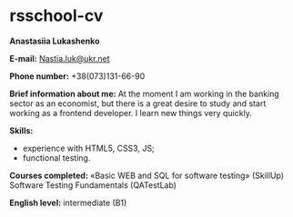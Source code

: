 # rsschool-cv
**Anastasiia Lukashenko**  

**E-mail:** Nastia.luk@ukr.net  

**Phone number:** +38(073)131-66-90  

**Brief information about me:**
At the moment I am working in the banking sector as an economist, but there is a great desire to study and start working as a frontend developer. I learn new things very quickly.  

**Skills:** 
- experience with HTML5, CSS3, JS;
- functional testing.  

**Courses completed:**
«Basic WEB and SQL for software testing» (SkillUp)
Software Testing Fundamentals (QATestLab)  

**English level:** intermediate (B1)
